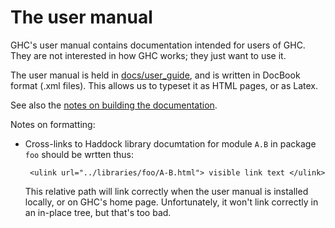 # The user manual



GHC's user manual contains documentation intended for users of GHC.  They are not interested in how GHC works; they just want to use it.



The user manual is held in [docs/user\_guide](/trac/ghc/browser/ghc/docs/user_guide), and is written in DocBook format (.xml files).  This allows us to typeset it as HTML pages, or as Latex.



See also the [notes on building the documentation](building/docs).



Notes on formatting:


- Cross-links to Haddock library documtation for module `A.B` in package `foo` should be wrtten thus:

  ```wiki
   <ulink url="../libraries/foo/A-B.html"> visible link text </ulink>
  ```

  This relative path will link correctly when the user manual is installed locally, or on GHC's home page. Unfortunately, it won't link correctly in an in-place tree, but that's too bad.
